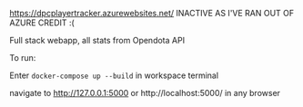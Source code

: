 https://dpcplayertracker.azurewebsites.net/ INACTIVE AS I'VE RAN OUT OF AZURE CREDIT :(

Full stack webapp, all stats from Opendota API

To run:


Enter `docker-compose up --build` in workspace terminal

navigate to http://127.0.0.1:5000 or http://localhost:5000/ in any browser
